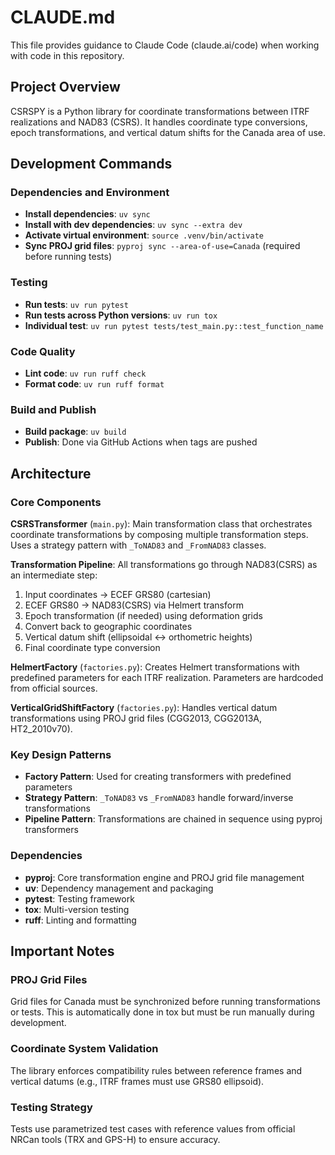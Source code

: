 # CLAUDE.md

This file provides guidance to Claude Code (claude.ai/code) when working with code in this repository.

## Project Overview

CSRSPY is a Python library for coordinate transformations between ITRF realizations and NAD83 (CSRS). It handles coordinate type conversions, epoch transformations, and vertical datum shifts for the Canada area of use.

## Development Commands

### Dependencies and Environment
- **Install dependencies**: `uv sync`
- **Install with dev dependencies**: `uv sync --extra dev`
- **Activate virtual environment**: `source .venv/bin/activate`
- **Sync PROJ grid files**: `pyproj sync --area-of-use=Canada` (required before running tests)

### Testing
- **Run tests**: `uv run pytest`
- **Run tests across Python versions**: `uv run tox`
- **Individual test**: `uv run pytest tests/test_main.py::test_function_name`

### Code Quality
- **Lint code**: `uv run ruff check`
- **Format code**: `uv run ruff format`

### Build and Publish
- **Build package**: `uv build`
- **Publish**: Done via GitHub Actions when tags are pushed

## Architecture

### Core Components

**CSRSTransformer** (`main.py`): Main transformation class that orchestrates coordinate transformations by composing multiple transformation steps. Uses a strategy pattern with `_ToNAD83` and `_FromNAD83` classes.

**Transformation Pipeline**: All transformations go through NAD83(CSRS) as an intermediate step:
1. Input coordinates → ECEF GRS80 (cartesian)
2. ECEF GRS80 → NAD83(CSRS) via Helmert transform
3. Epoch transformation (if needed) using deformation grids
4. Convert back to geographic coordinates
5. Vertical datum shift (ellipsoidal ↔ orthometric heights)
6. Final coordinate type conversion

**HelmertFactory** (`factories.py`): Creates Helmert transformations with predefined parameters for each ITRF realization. Parameters are hardcoded from official sources.

**VerticalGridShiftFactory** (`factories.py`): Handles vertical datum transformations using PROJ grid files (CGG2013, CGG2013A, HT2_2010v70).

### Key Design Patterns

- **Factory Pattern**: Used for creating transformers with predefined parameters
- **Strategy Pattern**: `_ToNAD83` vs `_FromNAD83` handle forward/inverse transformations
- **Pipeline Pattern**: Transformations are chained in sequence using pyproj transformers

### Dependencies

- **pyproj**: Core transformation engine and PROJ grid file management
- **uv**: Dependency management and packaging
- **pytest**: Testing framework
- **tox**: Multi-version testing
- **ruff**: Linting and formatting

## Important Notes

### PROJ Grid Files
Grid files for Canada must be synchronized before running transformations or tests. This is automatically done in tox but must be run manually during development.

### Coordinate System Validation
The library enforces compatibility rules between reference frames and vertical datums (e.g., ITRF frames must use GRS80 ellipsoid).

### Testing Strategy
Tests use parametrized test cases with reference values from official NRCan tools (TRX and GPS-H) to ensure accuracy.